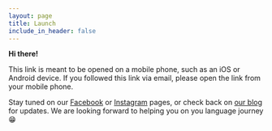 ```yaml
---
layout: page
title: Launch
include_in_header: false
---
```


**Hi there!**

This link is meant to be opened on a mobile phone, such as an iOS or Android device. If you followed this link via email, please open the link from your mobile phone.

Stay tuned on our [Facebook](https://www.facebook.com/nunci-113432470463274) or [Instagram](https://www.instagram.com/nunci.app/) pages, or check back on [our blog](https://nunci.app/blog) for updates. We are looking forward to helping you on you language journey 😁